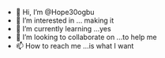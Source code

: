 - 👋 Hi, I’m @Hope30ogbu
- 👀 I’m interested in ... making it
- 🌱 I’m currently learning ...yes
- 💞️ I’m looking to collaborate on ...to help me
- 📫 How to reach me ...is what I want

<!---
Hope30ogbu/Hope30ogbu is a ✨ special ✨ repository because its `README.md` (this file) appears on your GitHub profile.
You can click the Preview link to take a look at your changes.
--->
